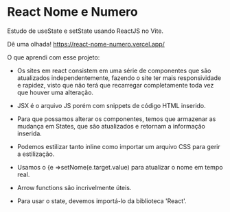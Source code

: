 # React Nome e Numero
Estudo de useState e setState usando ReactJS no Vite.

Dê uma olhada!
https://react-nome-numero.vercel.app/

O que aprendi com esse projeto:

- Os sites em react consistem em uma série de componentes que são atualizados independentemente, fazendo o site ter mais responsividade e rapidez, visto que não terá que recarregar completamente toda vez que houver uma alteração.

- JSX é o arquivo JS porém com snippets de código HTML inserido.

- Para que possamos alterar os componentes, temos que armazenar as mudança em States, que são atualizados e retornam a informação inserida.

- Podemos estilizar tanto inline como importar um arquivo CSS para gerir a estilização.

- Usamos o {e =>setNome(e.target.value) para atualizar o nome em tempo real.

- Arrow functions são incrivelmente úteis.

- Para usar o state, devemos importá-lo da biblioteca 'React'.



